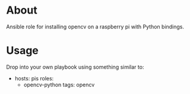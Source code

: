 
# About

Ansible role for installing opencv on a raspberry pi with Python bindings.

# Usage

Drop into your own playbook using something similar to:

  - hosts: pis
    roles:
      - opencv-python
    tags: opencv
